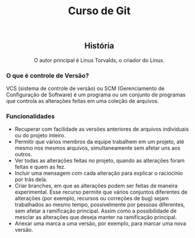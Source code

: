 <h1 align=center> Curso de Git </h1>
<br>

<h2 align= center>História</h2>
<p align=center> O autor principal é Linus Torvalds, o criador do Linux. </p>


<h3> O que é controle de Versão? </h3>
VCS (sistema de controle de versão) ou SCM (Gerenciamento de Configuração de Software) é um programa ou um conjunto de programas que controla as alterações feitas em uma coleção de arquivos.

<h3> Funcionalidades </h3> 

* Recuperar com facilidade as versões anteriores de arquivos individuais ou do projeto inteiro.
* Permitir que vários membros da equipe trabalhem em um projeto, até mesmo nos mesmos arquivos, simultaneamente sem afetar uns aos outros.
* Ver todas as alterações feitas no projeto, quando as alterações foram feitas e quem as fez.
* Incluir uma mensagem com cada alteração para explicar o raciocínio por trás dela.
* Criar branches, em que as alterações podem ser feitas de maneira experimental. Esse recurso permite que vários conjuntos diferentes de alterações (por exemplo, recursos ou correções de bug) sejam trabalhados ao mesmo tempo, possivelmente por pessoas diferentes, sem afetar a ramificação principal. Assim como a possibilidade de mesclar as alterações que deseja manter na ramificação principal.
* Anexar uma marca a uma versão, por exemplo, para marcar uma nova versão.



